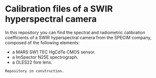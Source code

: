 # Calibration files of a SWIR hyperspectral camera

In this repository you can find the spectral and radiometric calibration coefficients of a SWIR hyperspectral camera from the SPECIM company, composed of the following elements:

* a MARS SW1 TEC HgCdTe CMOS sensor.
* a ImSpector N25E spectrograph.
* a OLES22 fore lens.


```
Repository in construction.
```
